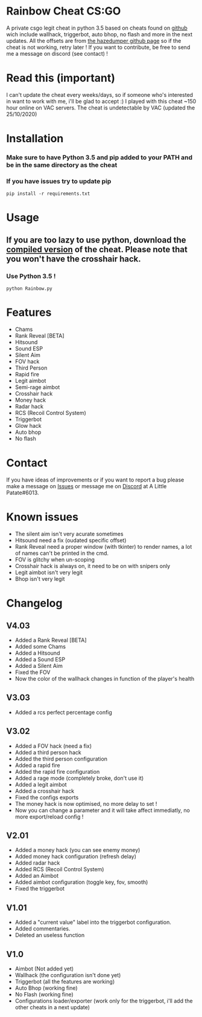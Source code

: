 # Rainbow Cheat CS:GO
A private csgo legit cheat in python 3.5 based on cheats found on [github](https://github.com) wich include wallhack, triggerbot, auto bhop, no flash and more in the next updates.
All the offsets are from [the hazedumper github page](https://github.com/frk1/hazedumper) so if the cheat is not working, retry later !
If you want to contribute, be free to send me a message on discord (see contact) !

# Read this (important)
I can't update the cheat every weeks/days, so if someone who's interested in want to work with me, i'll be glad to accept :)
I played with this cheat ~150 hour online on VAC servers.
The cheat is undetectable by VAC (updated the 25/10/2020)

# Installation
### Make sure to have Python 3.5 and pip added to your PATH and be in the same directory as the cheat
### If you have issues try to update pip
```
pip install -r requirements.txt
```

# Usage
## If you are too lazy to use python, download the [compiled version](https://github.com/ALittlePatate/Rainbow-Cheat-CS-GO/releases/) of the cheat. Please note that you won't have the crosshair hack.
### Use Python 3.5 !
```
python Rainbow.py
```

# Features
* Chams
* Rank Reveal [BETA]
* Hitsound
* Sound ESP
* Silent Aim
* FOV hack
* Third Person
* Rapid fire
* Legit aimbot
* Semi-rage aimbot
* Crosshair hack
* Money hack
* Radar hack
* RCS (Recoil Control System)
* Triggerbot
* Glow hack
* Auto bhop
* No flash

# Contact
If you have ideas of improvements or if you want to report a bug please make a message on [Issues](https://github.com/ALittlePatate/Rainbow-Cheat-CS-GO/issues) or message me on [Discord](https://discord.com/) at A Little Patate#6013.

# Known issues
* The silent aim isn't very acurate sometimes
* Hitsound need a fix (oudated specific offset)
* Rank Reveal need a proper window (with tkinter) to render names, a lot of names can't be printed in the cmd.
* FOV is glitchy when un-scoping
* Crosshair hack is always on, it need to be on with snipers only
* Legit aimbot isn't very legit
* Bhop isn't very legit


# Changelog

## V4.03
* Added a Rank Reveal [BETA]
* Added some Chams
* Added a Hitsound
* Added a Sound ESP
* Added a Silent Aim
* Fixed the FOV
* Now the color of the wallhack changes in function of the player's health

## V3.03
* Added a rcs perfect percentage config

## V3.02
* Added a FOV hack (need a fix)
* Added a third person hack
* Added the third person configuration
* Added a rapid fire
* Added the rapid fire configuration
* Added a rage mode (completely broke, don't use it)
* Added a legit aimbot
* Added a crosshair hack
* Fixed the configs exports
* The money hack is now optimised, no more delay to set !
* Now you can change a parameter and it will take affect immediatly, no more export/reload config !

## V2.01
* Added a money hack (you can see enemy money)
* Added money hack configuration (refresh delay)
* Added radar hack
* Added RCS (Recoil Control System)
* Added an Aimbot
* Added aimbot configuration (toggle key, fov, smooth)
* Fixed the triggerbot

## V1.01
* Added a "current value" label into the triggerbot configuration.
* Added commentaries.
* Deleted an useless function

## V1.0
* Aimbot (Not added yet)
* Wallhack (the configuration isn't done yet)
* Triggerbot (all the features are working)
* Auto Bhop (working fine)
* No Flash (working fine)
* Configurations loader/exporter (work only for the triggerbot, i'll add the other cheats in a next update)
